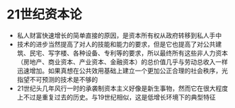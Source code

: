 # 21世纪资本论

- 私人财富快速增长的简单直接的原因，是资本所有权从政府转移到私人手中
- 技术的进步当然提高了对人的技能和能力的要求，但是它也提高了对公共建筑、民宅、写字楼、各种设备、专利等的要求，所以最终所有这些非人力资本（房地产、商业资本、产业资本、金融资本）的总价值几乎与劳动总收入一样迅速增加。如果真想在公共效用基础上建立一个更加公正合理的社会秩序，光指望不可预测的技术是不够的
- 21世纪头几年风行一时的承袭制资本主义好像是新生事物，然而它在很大程度上不过是重复过去的历史。与19世纪相似，这是低增长环境下的典型特征